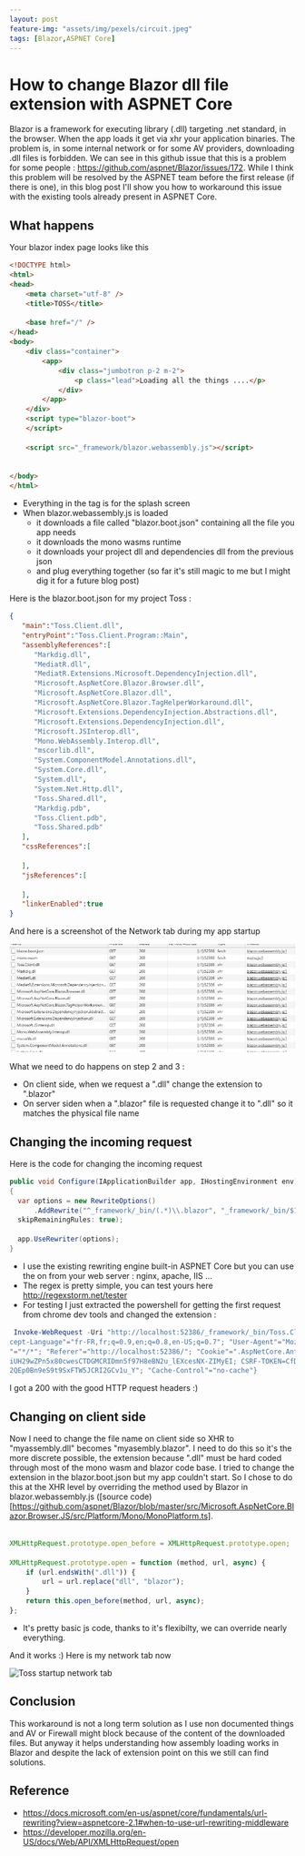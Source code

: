 ```yaml
---
layout: post
feature-img: "assets/img/pexels/circuit.jpeg"
tags: [Blazor,ASPNET Core]
---
```

# How to change Blazor dll file extension with ASPNET Core

Blazor is a framework for executing library (.dll) targeting .net standard, in the browser. When the app loads it get via xhr your application binaries. The problem is, in some internal network or for some AV providers, downloading .dll files is forbidden. We can see in this github issue that this is a problem for some people : https://github.com/aspnet/Blazor/issues/172. While I think this problem will be resolved by the ASPNET team before the first release (if there is one), in this blog post I'll show you how to workaround this issue with the existing tools already present in ASPNET Core.

## What happens 

Your blazor index page looks like this

```html
<!DOCTYPE html>
<html>
<head>
    <meta charset="utf-8" />
    <title>TOSS</title>

    <base href="/" />
</head>
<body>
    <div class="container">
        <app>
            <div class="jumbotron p-2 m-2">
                <p class="lead">Loading all the things ....</p>
            </div>
        </app>
    </div>
    <script type="blazor-boot">
    </script>

    <script src="_framework/blazor.webassembly.js"></script>


</body>
</html>

```
- Everything in the <app> tag is for the splash screen
- When blazor.webassembly.js is loaded 
  - it downloads a file called "blazor.boot.json" containing all the file you app needs  
  - it downloads the mono wasms runtime
  - it downloads your project dll and dependencies dll from the previous json
  - and plug everything together (so far it's still magic to me but I might dig it for a future blog post)

Here is the blazor.boot.json for my project Toss : 

```json
{
   "main":"Toss.Client.dll",
   "entryPoint":"Toss.Client.Program::Main",
   "assemblyReferences":[
      "Markdig.dll",
      "MediatR.dll",
      "MediatR.Extensions.Microsoft.DependencyInjection.dll",
      "Microsoft.AspNetCore.Blazor.Browser.dll",
      "Microsoft.AspNetCore.Blazor.dll",
      "Microsoft.AspNetCore.Blazor.TagHelperWorkaround.dll",
      "Microsoft.Extensions.DependencyInjection.Abstractions.dll",
      "Microsoft.Extensions.DependencyInjection.dll",
      "Microsoft.JSInterop.dll",
      "Mono.WebAssembly.Interop.dll",
      "mscorlib.dll",
      "System.ComponentModel.Annotations.dll",
      "System.Core.dll",
      "System.dll",
      "System.Net.Http.dll",
      "Toss.Shared.dll",
      "Markdig.pdb",
      "Toss.Client.pdb",
      "Toss.Shared.pdb"
   ],
   "cssReferences":[

   ],
   "jsReferences":[

   ],
   "linkerEnabled":true
}
```

And here is a screenshot of the Network tab during my app startup

![Toss startup network tab](/assets/img/Capture.PNG "Toss startup network tab")

What we need to do happens on step 2 and 3 :
- On client side, when we request a ".dll" change the extension to ".blazor"
- On server siden when a ".blazor" file is requested change it to ".dll" so it matches the physical file name

## Changing the incoming request

Here is the code for changing the incoming request

```cs
public void Configure(IApplicationBuilder app, IHostingEnvironment env)
{
  var options = new RewriteOptions()
      .AddRewrite("^_framework/_bin/(.*)\\.blazor", "_framework/_bin/$1.dll",
  skipRemainingRules: true);

  app.UseRewriter(options);
}
```

- I use the existing rewriting engine built-in ASPNET Core but you can use the on from your web server : nginx, apache, IIS ...
- The regex is pretty simple, you can test yours here http://regexstorm.net/tester
- For testing I just extracted the powershell for getting the first request from chrome dev tools and changed the extension :

```powershell
 Invoke-WebRequest -Uri "http://localhost:52386/_framework/_bin/Toss.Client.blazor" -Headers @{"Pragma"="no-cache"; "DNT"="1"; "Accept-Encoding"="gzip, deflate, br"; "Ac
cept-Language"="fr-FR,fr;q=0.9,en;q=0.8,en-US;q=0.7"; "User-Agent"="Mozilla/5.0 (Windows NT 10.0; Win64; x64) AppleWebKit/537.36 (KHTML, like Gecko) Chrome/70.0.3538.77 Safari/537.36"; "Accept
"="*/*"; "Referer"="http://localhost:52386/"; "Cookie"=".AspNetCore.Antiforgery.MCOkDYqzrsU=CfDJ8JBC_YjSTnhOnptilfRxtJO-G3t3ZxYDD7hdgqQ7f50T9bQrKR_6T-0OZo46WxGYxiznVoHxYXGL-sQWWtJ4hMy5tL1-nbji
iUH29wZPn5x80cwesCTDGMCRIDmn5f97H8eBN2u_lEXcesNX-ZIMyEI; CSRF-TOKEN=CfDJ8JBC_YjSTnhOnptilfRxtJNwmzsFKwbNtGqSAajSqxrwyM6vFT15lgY7EJ6KiQjjTs850EXHXiF-LUHdnFqiK6SBgHV2yQuFC05r2RMGlPcUjjH9x3xAJEkx
2QEp0Bn9eS9t9SxFTW5JCRI2GCv1u_Y"; "Cache-Control"="no-cache"}
```

I got a 200 with the good HTTP request headers :)

## Changing on client side

Now I need to change the file name on client side so XHR to "myassembly.dll" becomes "myasembly.blazor". I need to do this so it's the more discrete possible, the extension because ".dll" must be hard coded through most of the mono wasm and blazor code base. I tried to change the extension in the blazor.boot.json but my app couldn't start. So I chose to do this at the XHR level by overriding the method used by Blazor in blazor.webassembly.js ([source code)[https://github.com/aspnet/Blazor/blob/master/src/Microsoft.AspNetCore.Blazor.Browser.JS/src/Platform/Mono/MonoPlatform.ts].

```js

XMLHttpRequest.prototype.open_before = XMLHttpRequest.prototype.open;

XMLHttpRequest.prototype.open = function (method, url, async) {
    if (url.endsWith(".dll")) {
        url = url.replace("dll", "blazor");
    }
    return this.open_before(method, url, async);
};
```

- It's pretty basic js code, thanks to it's flexibilty, we can override nearly everything.

And it works :) Here is my network tab now

![Toss startup network tab](/assets/img/Capture2.PNG "Toss startup network tab")

## Conclusion

This workaround is not a long term solution as I use non documented things and AV or Firewall might block because of the content of the downloaded files. But anyway it helps understanding how assembly loading works in Blazor and despite the lack of extension point on this we still can find solutions.

## Reference
- <https://docs.microsoft.com/en-us/aspnet/core/fundamentals/url-rewriting?view=aspnetcore-2.1#when-to-use-url-rewriting-middleware>
- <https://developer.mozilla.org/en-US/docs/Web/API/XMLHttpRequest/open>
